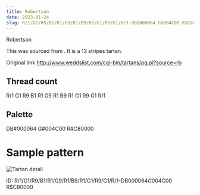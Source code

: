 ```yaml
---
title: Robertson
date: 2023-01-24
slug: R/1/G1/R9/B1/R1/G9/R1/B9/R1/G1/R9/G1/R/1-DB$000064 G$004C00 R$C80000
---
```

Robertson

This was sourced from <no value>.  It is a 13 stripes tartan.

Original link http://www.weddslist.com/cgi-bin/tartans/pg.pl?source=rb

## Thread count
R/1 G1 R9 B1 R1 G9 R1 B9 R1 G1 R9 G1 R/1

## Palette
DB#000064 G#004C00 R#C80000

# Sample pattern

![Tartan detail](tartan.png "R/1 G1 R9 B1 R1 G9 R1 B9 R1 G1 R9 G1 R/1 tartan")

ID: R/1/G1/R9/B1/R1/G9/R1/B9/R1/G1/R9/G1/R/1-DB$000064 G$004C00 R$C80000